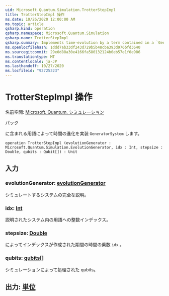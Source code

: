 ```yaml
---
uid: Microsoft.Quantum.Simulation.TrotterStepImpl
title: TrotterStepImpl 操作
ms.date: 10/26/2020 12:00:00 AM
ms.topic: article
qsharp.kind: operation
qsharp.namespace: Microsoft.Quantum.Simulation
qsharp.name: TrotterStepImpl
qsharp.summary: Implements time-evolution by a term contained in a `GeneratorSystem`.
ms.openlocfilehash: 1ddd7ab33df243d729b5b48cba393d976bfd3640
ms.sourcegitcommit: 29e0d88a30e4166fa580132124b0eb57e1f0e986
ms.translationtype: MT
ms.contentlocale: ja-JP
ms.lasthandoff: 10/27/2020
ms.locfileid: "92725323"
---
```

# <a name="trotterstepimpl-operation"></a>TrotterStepImpl 操作

名前空間: [Microsoft. Quantum. シミュレーション](xref:Microsoft.Quantum.Simulation)

パック [](https://nuget.org/packages/)


に含まれる用語によって時間の進化を実装 `GeneratorSystem` します。

```qsharp
operation TrotterStepImpl (evolutionGenerator : Microsoft.Quantum.Simulation.EvolutionGenerator, idx : Int, stepsize : Double, qubits : Qubit[]) : Unit
```


## <a name="input"></a>入力

### <a name="evolutiongenerator--evolutiongenerator"></a>evolutionGenerator: [evolutionGenerator](xref:Microsoft.Quantum.Simulation.EvolutionGenerator)

シミュレートするシステムの完全な説明。


### <a name="idx--int"></a>idx: [Int](xref:microsoft.quantum.lang-ref.int)

説明されたシステム内の用語への整数インデックス。


### <a name="stepsize--double"></a>stepsize: [Double](xref:microsoft.quantum.lang-ref.double)

によってインデックスが作成された期間の時間の乗数 `idx` 。


### <a name="qubits--qubit"></a>qubits: [qubits](xref:microsoft.quantum.lang-ref.qubit)[]

シミュレーションによって処理された qubits。



## <a name="output--unit"></a>出力: [単位](xref:microsoft.quantum.lang-ref.unit)

